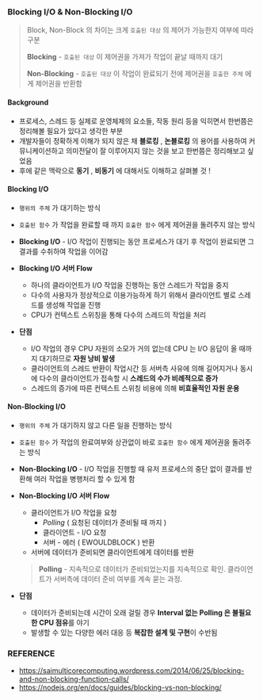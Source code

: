 ### Blocking I/O & Non-Blocking I/O

> Block, Non-Block 의 차이는 크게 `호출된 대상` 의 제어가 가능한지 여부에 따라 구분 
>
> **Blocking** - `호출된 대상` 이 제어권을 가져가 작업이 끝날 때까지 대기
>
> **Non-Blocking** - `호출된 대상` 이 작업이 완료되기 전에 제어권을 `호출한 주체` 에게 제어권을 반환함



#### Background

- 프로세스, 스레드 등 실제로 운영체제의 요소들, 작동 원리 등을 익히면서 한번쯤은 정리해볼 필요가 있다고 생각한 부분
- 개발자들이 정확하게 이해가 되지 않은 채 **블로킹** , **논블로킹** 의 용어를 사용하여 커뮤니케이션하고 의미전달이 잘 이루어지지 않는 것을 보고 한번쯤은 정리해보고 싶었음
- 후에 같은 맥락으로 **동기** , **비동기** 에 대해서도 이해하고 살펴볼 것 !



#### Blocking I/O

- `행위의 주체` 가 대기하는 방식

- `호출된 함수` 가 작업을 완료할 때 까지 `호출한 함수` 에게 제어권을 돌려주지 않는 방식 
- **Blocking I/O** - I/O 작업이 진행되는 동안 프로세스가 대기 후 작업이 완료되면 그 결과를 수취하여 작업을 이어감
- **Blocking I/O 서버 Flow**
  - 하나의 클라이언트가 I/O 작업을 진행하는 동안 스레드가 작업을 중지
  - 다수의 사용자가 정상적으로 이용가능하게 하기 위해서 클라이언트 별로 스레드를 생성해 작업을 진행
  - CPU가 컨텍스트 스위칭을 통해 다수의 스레드의 작업을 처리
- **단점**
  - I/O 작업의 경우 CPU 자원의 소모가 거의 없는데 CPU 는 I/O 응답이 올 때까지 대기하므로 **자원 낭비 발생**
  - 클라이언트의 스레드 반환이 작업시간 등 서버측 사유에 의해 길어지거나 동시에 다수의 클라이언트가 접속할 시 **스레드의 수가 비례적으로 증가**
  - 스레드의 증가에 따른 컨텍스트 스위칭 비용에 의해 **비효율적인 자원 운용**



#### Non-Blocking I/O

- `행위의 주체` 가 대기하지 않고 다른 일을 진행하는 방식

- `호출된 함수` 가 작업의 완료여부와 상관없이 바로 `호출한 함수` 에게 제어권을 돌려주는 방식

- **Non-Blocking I/O** - I/O 작업을 진행할 때 유저 프로세스의 중단 없이 결과를 반환해 여러 작업을 병행처리 할 수 있게 함

- **Non-Blocking I/O 서버 Flow**

  - 클라이언트가 I/O 작업을 요청
    - *Polling* ( 요청된 데이터가 준비될 때 까지 )
    - 클라이언트 - I/O 요청
    - 서버 - 에러 ( EWOULDBLOCK ) 반환
  - 서버에 데이터가 준비되면 클라이언트에게 데이터를 반환

  > **Polling** - 지속적으로 데이터가 준비되었는지를 지속적으로 확인. 클라이언트가 서버측에 데이터 준비 여부를 계속 묻는 과정.

- **단점**

  - 데이터가 준비되는데 시간이 오래 걸릴 경우 **Interval 없는 Polling 은 불필요한 CPU 점유**를 야기
  - 발생할 수 있는 다양한 에러 대응 등 **복잡한 설계 및 구현**이 수반됨



### REFERENCE

- https://saimulticorecomputing.wordpress.com/2014/06/25/blocking-and-non-blocking-function-calls/
- https://nodejs.org/en/docs/guides/blocking-vs-non-blocking/



